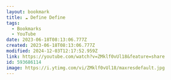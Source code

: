 ```yaml
---
layout: bookmark
title: ☁️ Define Define
tags:
  - Bookmarks
  - YouTube
date: 2023-06-18T08:13:06.777Z
created: 2023-06-18T08:13:06.777Z
modified: 2024-12-03T12:17:52.959Z
link: https://youtube.com/watch?v=ZMklf0vUl18&feature=share
id: 593686114
image: https://i.ytimg.com/vi/ZMklf0vUl18/maxresdefault.jpg
---
```

